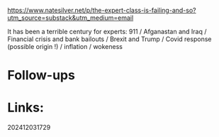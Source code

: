 https://www.natesilver.net/p/the-expert-class-is-failing-and-so?utm_source=substack&utm_medium=email

It has been a terrible century for experts: 911 / Afganastan and Iraq / Financial crisis and bank bailouts / Brexit and Trump / Covid response (possible origin !) / inflation / wokeness


# Follow-ups


# Links: 



202412031729
